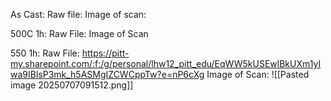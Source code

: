 As Cast:
Raw file:
Image of scan:

500C 1h:
Raw File:
Image of Scan

550 1h:
Raw File: https://pitt-my.sharepoint.com/:f:/g/personal/lhw12_pitt_edu/EqWW5kUSEwlBkUXm1yIwa9IBlsP3mk_h5ASMgIZCWCppTw?e=nP6cXg
Image of Scan:
![[Pasted image 20250707091512.png]]
